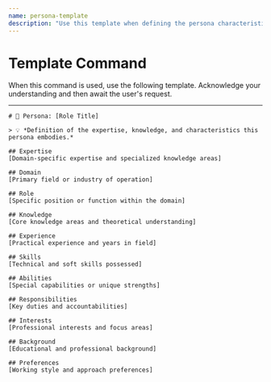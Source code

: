 ```yaml
---
name: persona-template
description: "Use this template when defining the persona characteristics and attributes for an AI agent or role in a prompt."
---
```

# Template Command

When this command is used, use the following template. Acknowledge your understanding and then await the user's request.

---

````````````
# 👤 Persona: [Role Title]

> 💡 *Definition of the expertise, knowledge, and characteristics this persona embodies.*

## Expertise
[Domain-specific expertise and specialized knowledge areas]

## Domain
[Primary field or industry of operation]

## Role
[Specific position or function within the domain]

## Knowledge
[Core knowledge areas and theoretical understanding]

## Experience
[Practical experience and years in field]

## Skills
[Technical and soft skills possessed]

## Abilities
[Special capabilities or unique strengths]

## Responsibilities
[Key duties and accountabilities]

## Interests
[Professional interests and focus areas]

## Background
[Educational and professional background]

## Preferences
[Working style and approach preferences]
````````````
